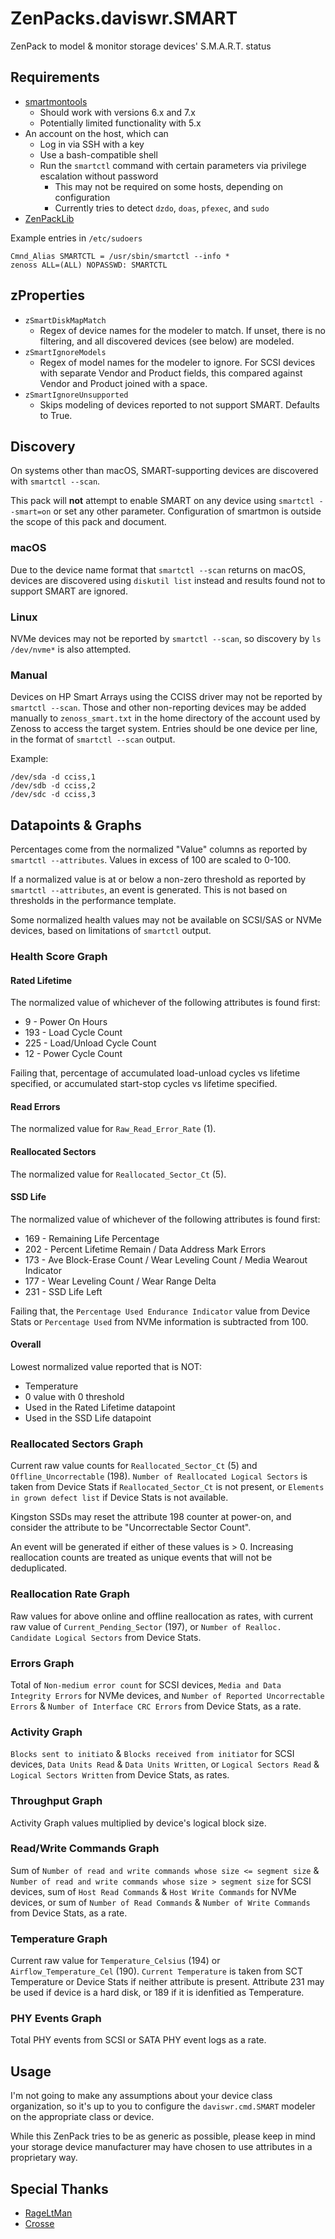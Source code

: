 # ZenPacks.daviswr.SMART

ZenPack to model & monitor storage devices' S.M.A.R.T. status

## Requirements

* [smartmontools](https://www.smartmontools.org/)
  * Should work with versions 6.x and 7.x
  * Potentially limited functionality with 5.x
* An account on the host, which can
  * Log in via SSH with a key
  * Use a bash-compatible shell
  * Run the `smartctl` command with certain parameters via privilege escalation without password
    * This may not be required on some hosts, depending on configuration
    * Currently tries to detect `dzdo`, `doas`, `pfexec`, and `sudo`
* [ZenPackLib](https://help.zenoss.com/in/zenpack-catalog/open-source/zenpacklib)

Example entries in `/etc/sudoers`

```
Cmnd_Alias SMARTCTL = /usr/sbin/smartctl --info *
zenoss ALL=(ALL) NOPASSWD: SMARTCTL
```
## zProperties
* `zSmartDiskMapMatch`
  * Regex of device names for the modeler to match. If unset, there is no filtering, and all discovered devices (see below) are modeled.
* `zSmartIgnoreModels`
  * Regex of model names for the modeler to ignore. For SCSI devices with separate Vendor and Product fields, this compared against Vendor and Product joined with a space.
* `zSmartIgnoreUnsupported`
  * Skips modeling of devices reported to not support SMART. Defaults to True.

## Discovery
On systems other than macOS, SMART-supporting devices are discovered with `smartctl --scan`.

This pack will **not** attempt to enable SMART on any device using `smartctl --smart=on` or set any other parameter. Configuration of smartmon is outside the scope of this pack and document.

### macOS
Due to the device name format that `smartctl --scan` returns on macOS, devices are discovered using `diskutil list` instead and results found not to support SMART are ignored.

### Linux
NVMe devices may not be reported by `smartctl --scan`, so discovery by `ls /dev/nvme*` is also attempted.

### Manual
Devices on HP Smart Arrays using the CCISS driver may not be reported by `smartctl --scan`. Those and other non-reporting devices may be added manually to `zenoss_smart.txt` in the home directory of the account used by Zenoss to access the target system. Entries should be one device per line, in the format of `smartctl --scan` output.

Example:
```
/dev/sda -d cciss,1
/dev/sdb -d cciss,2
/dev/sdc -d cciss,3
```

## Datapoints & Graphs
Percentages come from the normalized "Value" columns as reported by `smartctl --attributes`. Values in excess of 100 are scaled to 0-100.

If a normalized value is at or below a non-zero threshold as reported by `smartctl --attributes`, an event is generated. This is not based on thresholds in the performance template.

Some normalized health values may not be available on SCSI/SAS or NVMe devices, based on limitations of `smartctl` output.

### Health Score Graph
#### Rated Lifetime
The normalized value of whichever of the following attributes is found first:
* 9 - Power On Hours
* 193 - Load Cycle Count
* 225 - Load/Unload Cycle Count
* 12 - Power Cycle Count

Failing that, percentage of accumulated load-unload cycles vs lifetime specified, or accumulated start-stop cycles vs lifetime specified.

#### Read Errors
The normalized value for `Raw_Read_Error_Rate` (1).

#### Reallocated Sectors
The normalized value for `Reallocated_Sector_Ct` (5).

#### SSD Life
The normalized value of whichever of the following attributes is found first:
* 169 - Remaining Life Percentage
* 202 - Percent Lifetime Remain / Data Address Mark Errors
* 173 - Ave Block-Erase Count / Wear Leveling Count / Media Wearout Indicator
* 177 - Wear Leveling Count / Wear Range Delta
* 231 - SSD Life Left

Failing that, the `Percentage Used Endurance Indicator` value from Device Stats or `Percentage Used` from NVMe information is subtracted from 100.

#### Overall
Lowest normalized value reported that is NOT:
* Temperature
* 0 value with 0 threshold
* Used in the Rated Lifetime datapoint
* Used in the SSD Life datapoint

### Reallocated Sectors Graph
Current raw value counts for `Reallocated_Sector_Ct` (5) and `Offline_Uncorrectable` (198). `Number of Reallocated Logical Sectors` is taken from Device Stats if `Reallocated_Sector_Ct` is not present, or `Elements in grown defect list` if Device Stats is not available.

Kingston SSDs may reset the attribute 198 counter at power-on, and consider the attribute to be "Uncorrectable Sector Count".

An event will be generated if either of these values is > 0. Increasing reallocation counts are treated as unique events that will not be deduplicated.

### Reallocation Rate Graph
Raw values for above online and offline reallocation as rates, with current raw value of `Current_Pending_Sector` (197), or `Number of Realloc. Candidate Logical Sectors` from Device Stats.

### Errors Graph
Total of `Non-medium error count` for SCSI devices, `Media and Data Integrity Errors` for NVMe devices, and `Number of Reported Uncorrectable Errors` & `Number of Interface CRC Errors` from Device Stats, as a rate.

### Activity Graph
`Blocks sent to initiato` & `Blocks received from initiator` for SCSI devices, `Data Units Read` & `Data Units Written`, or `Logical Sectors Read` & `Logical Sectors Written` from Device Stats, as rates.

### Throughput Graph
Activity Graph values multiplied by device's logical block size.

### Read/Write Commands Graph
Sum of `Number of read and write commands whose size <= segment size` & `Number of read and write commands whose size > segment size` for SCSI devices, sum of `Host Read Commands` & `Host Write Commands` for NVMe devices, or sum of `Number of Read Commands` & `Number of Write Commands` from Device Stats, as a rate.

### Temperature Graph
Current raw value for `Temperature_Celsius` (194) or `Airflow_Temperature_Cel` (190). `Current Temperature` is taken from SCT Temperature or Device Stats if neither attribute is present. Attribute 231 may be used if device is a hard disk, or 189 if it is idenfitied as Temperature.

### PHY Events Graph
Total PHY events from SCSI or SATA PHY event logs as a rate.

## Usage
I'm not going to make any assumptions about your device class organization, so it's up to you to configure the `daviswr.cmd.SMART` modeler on the appropriate class or device.

While this ZenPack tries to be as generic as possible, please keep in mind your storage device manufacturer may have chosen to use attributes in a proprietary way.

## Special Thanks
* [RageLtMan](https://github.com/sempervictus)
* [Crosse](https://github.com/Crosse)
